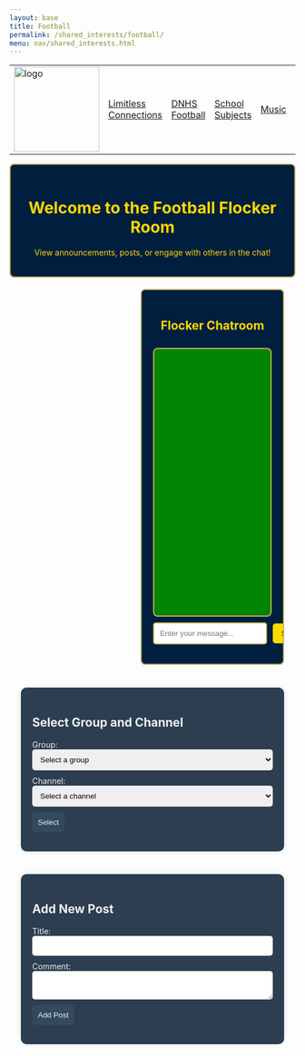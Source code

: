 ```yaml
---
layout: base
title: Football
permalink: /shared_interests/football/
menu: nav/shared_interests.html
---
```


<!-- FOR THE NAV MENU AS IT IS NOT WORKING ON YOUR PAGE -->
<table>
    <tr>
        <td id="sharedinterests">
            <a href="{{site.baseurl}}/shared_interests/home">
                <img src="{{site.baseurl}}/images/school_logo.png" alt="logo" width="150" height="150">
            </a>
        </td>
        <td id="Limitless Connections"><a href="{{site.baseurl}}/shared_interests/limitconnect">Limitless Connections</a></td>
        <td id="DNHS Football"><a href="{{site.baseurl}}/shared_interests/football">DNHS Football</a></td>
        <td id="School Subjects"><a href="{{site.baseurl}}/shared_interests/jupyter/chatroom">School Subjects</a></td>
        <td id="Music"><a href="{{site.baseurl}}/music/">Music</a></td>
        <td id="Satire"><a href="{{site.baseurl}}/shared_interests/satire">Satire</a></td>
        <td id="AGK"><a href="{{site.baseurl}}/shared_interests/agk/agk.html">AGK</a></td>
    </tr>
</table>
<!-- END OF NAV MENU -->

<style>
    .page-header {
        text-align: center;
        padding: 20px;
        background-color: #001F3F;
        color: #FFD700;
        border-radius: 8px;
        border: 2px solid #C5B358;
    }

    .main-container {
        display: flex;
        justify-content: space-between;
        padding: 20px;
        box-sizing: border-box;
    }

    .posts-wrapper {
        width: 45%;
    }

    .post {
        border: 2px solid #C5B358;
        border-radius: 8px;
        background-color: #008504;
        padding: 15px;
        margin-bottom: 15px;
        color: white;
    }

    .post-header {
        display: flex;
        align-items: center;
        margin-bottom: 10px;
    }

    .post-icon {
        width: 40px;
        height: 40px;
        border-radius: 50%;
        background-color: #FFD700;
        display: inline-block;
        margin-right: 10px;
    }

    .post-username {
        font-weight: bold;
        color: #FFD700;
    }

    .reaction-icons {
        margin-top: 10px;
        cursor: pointer;
    }

    .chatroom-container {
        width: 45%;
        border: 2px solid #C5B358;
        border-radius: 8px;
        background-color: #001F3F;
        padding: 20px;
        display: flex;
        flex-direction: column;
        max-height: 725px;
        overflow: hidden;
    }

    .chatroom-header {
        text-align: center;
        color: #FFD700;
        margin-bottom: 10px;
    }

    .chat-area {
        flex-grow: 1;
        min-height: 450px;
        max-height: 450px;
        overflow-y: auto;
        background-color: #008504;
        border: 2px solid #C5B358;
        border-radius: 8px;
        padding: 10px;
        margin-bottom: 10px;
        color: white;
    }

    .message-form {
        display: flex;
        align-items: center;
    }

    #messageInput {
        flex: 1;
        padding: 10px;
        border: 2px solid #C5B358;
        border-radius: 5px;
        margin-right: 10px;
    }

    button {
        background-color: #FFD700;
        border: none;
        padding: 10px 15px;
        border-radius: 5px;
        cursor: pointer;
    }

    button:hover {
        background-color: #C5B358;
    }

    /* Styles for Post Submission Form */
    .post-form-container {
        border: 2px solid #C5B358;
        border-radius: 8px;
        background-color: #008504;
        padding: 15px;
        margin-top: 20px;
    }

    #roleSelect {
        width: 100%;
        padding: 10px;
        border: 2px solid #C5B358;
        border-radius: 5px;
        margin-bottom: 10px;
    }

    #postInput {
        width: 100%;
        height: 100px;
        padding: 10px;
        border: 2px solid #C5B358;
        border-radius: 5px;
        margin-bottom: 10px;
        resize: none;
    }
</style>

<!-- Page Header -->
<div class="page-header">
    <h1>Welcome to the Football Flocker Room</h1>
    <p>View announcements, posts, or engage with others in the chat!</p>
</div>

<div class="main-container">
    <!-- Posts Section on the Left -->
    <div class="posts-wrapper" id="postsWrapper">
        <!-- Posts will be dynamically loaded here -->
    </div>
    <!-- Chatroom Section on the Right -->
    <div class="chatroom-container">
        <header class="chatroom-header">
            <h2>Flocker Chatroom</h2>
        </header>
        <div class="chat-area" id="chatArea">
            <!-- Messages will appear here -->
        </div>
        <form class="message-form" id="messageForm">
            <input type="text" id="messageInput" placeholder="Enter your message..." required>
            <button type="submit">Send</button>
        </form>
    </div>
</div>





<!-- POST -->





<style>
    .container {
        display: flex;
        justify-content: center;
        width: 100%;
        max-width: 1200px;
        padding: 20px;
        box-sizing: border-box;
    }
    .form-container {
        display: flex;
        flex-direction: column;
        max-width: 800px;
        width: 100%;
        background-color: #2c3e50;
        padding: 20px;
        border-radius: 10px;
        box-shadow: 0 0 10px rgba(0, 0, 0, 0.1);
        color: #ecf0f1;
    }
    .form-container label {
        margin-bottom: 5px;
    }
    .form-container input, .form-container textarea, .form-container select {
        margin-bottom: 10px;
        padding: 10px;
        border-radius: 5px;
        border: none;
        width: 100%;
    }
    .form-container button {
        padding: 10px;
        border-radius: 5px;
        border: none;
        background-color: #34495e;
        color: #ecf0f1;
        cursor: pointer;
    }
</style>

<div class="container">
    <div class="form-container">
        <h2>Select Group and Channel</h2>
        <form id="selectionForm">
            <label for="group_id">Group:</label>
            <select id="group_id" name="group_id" required>
                <option value="">Select a group</option>
            </select>
            <label for="channel_id">Channel:</label>
            <select id="channel_id" name="channel_id" required>
                <option value="">Select a channel</option>
            </select>
            <button type="submit">Select</button>
        </form>
    </div>
</div>

<div class="container">
    <div class="form-container">
        <h2>Add New Post</h2>
        <form id="postForm">
            <label for="title">Title:</label>
            <input type="text" id="title" name="title" required>
            <label for="comment">Comment:</label>
            <textarea id="comment" name="comment" required></textarea>
            <button type="submit">Add Post</button>
        </form>
    </div>
</div>

<div class="container">
    <div id="data" class="data">
        <div class="left-side">
            <p id="count"></p>
        </div>
        <div class="details" id="details">
        </div>
    </div>
</div>

<script type="module">
    // Import server URI and standard fetch options
    import { pythonURI, fetchOptions } from '{{ site.baseurl }}/assets/js/api/config.js';

    /**
     * Fetch groups for dropdown selection
     * User picks from dropdown
     */
    async function fetchGroups() {
        try {
            const response = await fetch(`${pythonURI}/api/groups/filter`, {
                ...fetchOptions,
                method: 'POST',
                headers: {
                    'Content-Type': 'application/json'
                },
                body: JSON.stringify({ section_name: "Shared Interest" }) // Adjust the section name as needed
            });
            if (!response.ok) {
                throw new Error('Failed to fetch groups: ' + response.statusText);
            }
            const groups = await response.json();
            const groupSelect = document.getElementById('group_id');
            groups.forEach(group => {
                const option = document.createElement('option');
                option.value = group.name; // Use group name for payload
                option.textContent = group.name;
                groupSelect.appendChild(option);
            });
        } catch (error) {
            console.error('Error fetching groups:', error);
        }
    }

    /**
     * Fetch channels based on selected group
     * User picks from dropdown
     */
    async function fetchChannels(groupName) {
        try {
            const response = await fetch(`${pythonURI}/api/channels/filter`, {
                ...fetchOptions,
                method: 'POST',
                headers: {
                    'Content-Type': 'application/json'
                },
                body: JSON.stringify({ group_name: groupName })
            });
            if (!response.ok) {
                throw new Error('Failed to fetch channels: ' + response.statusText);
            }
            const channels = await response.json();
            const channelSelect = document.getElementById('channel_id');
            channelSelect.innerHTML = '<option value="">Select a channel</option>'; // Reset channels
            channels.forEach(channel => {
                const option = document.createElement('option');
                option.value = channel.id;
                option.textContent = channel.name;
                channelSelect.appendChild(option);
            });
        } catch (error) {
            console.error('Error fetching channels:', error);
        }
    }

    /**
      * Handle group selection change
      * Channel Dropdown refresh to match group_id change
      */
    document.getElementById('group_id').addEventListener('change', function() {
        const groupName = this.value;
        if (groupName) {
            fetchChannels(groupName);
        } else {
            document.getElementById('channel_id').innerHTML = '<option value="">Select a channel</option>'; // Reset channels
        }
    });

    /**
     * Handle form submission for selection
     * Select Button: Computer fetches and displays posts
     */
    document.getElementById('selectionForm').addEventListener('submit', function(event) {
        event.preventDefault();
        const groupId = document.getElementById('group_id').value;
        const channelId = document.getElementById('channel_id').value;
        if (groupId && channelId) {
            fetchData(channelId);
        } else {
            alert('Please select both group and channel.');
        }
    });

    /**
     * Handle form submission for adding a post
     * Add Form Button: Computer handles form submission with request
     */
    document.getElementById('postForm').addEventListener('submit', async function(event) {
        event.preventDefault();

        // Extract data from form
        const title = document.getElementById('title').value;
        const comment = document.getElementById('comment').value;
        const channelId = document.getElementById('channel_id').value;

        // Create API payload
        const postData = {
            title: title,
            comment: comment,
            channel_id: channelId
        };

        // Trap errors
        try {
            // Send POST request to backend, purpose is to write to database
            const response = await fetch(`${pythonURI}/api/post`, {
                ...fetchOptions,
                method: 'POST',
                headers: {
                    'Content-Type': 'application/json'
                },
                body: JSON.stringify(postData)
            });

            if (!response.ok) {
                throw new Error('Failed to add post: ' + response.statusText);
            }

            // Successful post
            const result = await response.json();
            alert('Post added successfully!');
            document.getElementById('postForm').reset();
            fetchData(channelId);
        } catch (error) {
            // Present alert on error from backend
            console.error('Error adding post:', error);
            alert('Error adding post: ' + error.message);
        }
    });

    /**
     * Fetch posts based on selected channel
     * Handle response: Fetch and display posts
     */
    async function fetchData(channelId) {
        try {
            const response = await fetch(`${pythonURI}/api/posts/filter`, {
                ...fetchOptions,
                method: 'POST',
                headers: {
                    'Content-Type': 'application/json'
                },
                body: JSON.stringify({ channel_id: channelId })
            });
            if (!response.ok) {
                throw new Error('Failed to fetch posts: ' + response.statusText);
            }

            // Parse the JSON data
            const postData = await response.json();

            // Extract posts count
            const postCount = postData.length || 0;

            // Update the HTML elements with the data
            document.getElementById('count').innerHTML = `<h2>Count ${postCount}</h2>`;

            // Get the details div
            const detailsDiv = document.getElementById('details');
            detailsDiv.innerHTML = ''; // Clear previous posts

            // Iterate over the postData and create HTML elements for each item
            postData.forEach(postItem => {
                const postElement = document.createElement('div');
                postElement.className = 'post-item';
                postElement.innerHTML = `
                    <h3>${postItem.title}</h3>
                    <p><strong>Channel:</strong> ${postItem.channel_name}</p>
                    <p><strong>User:</strong> ${postItem.user_name}</p>
                    <p>${postItem.comment}</p>
                `;
                detailsDiv.appendChild(postElement);
            });

        } catch (error) {
            console.error('Error fetching data:', error);
        }
    }

    // Fetch groups when the page loads
    fetchGroups();
</script>
